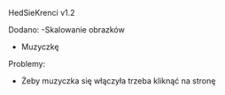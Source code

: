 
HedSieKrenci v1.2

Dodano:
 -Skalowanie obrazków

- Muzyczkę

Problemy:
- Żeby muzyczka się włączyła trzeba kliknąć na stronę
